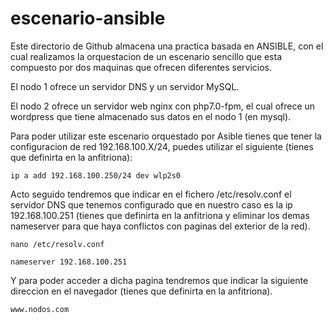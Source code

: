 # escenario-ansible
Este directorio de Github almacena una practica basada en ANSIBLE, con el cual realizamos la orquestacion de un escenario sencillo que esta compuesto por dos maquinas que ofrecen diferentes servicios.

El nodo 1 ofrece un servidor DNS y un servidor MySQL.

El nodo 2 ofrece un servidor web nginx con php7.0-fpm, el cual ofrece un wordpress que tiene almacenado sus datos en el nodo 1 (en mysql).


Para poder utilizar este escenario orquestado por Asible tienes que tener la configuracion de red 192.168.100.X/24, puedes utilizar el siguiente (tienes que definirta en la anfitriona):

```
ip a add 192.168.100.250/24 dev wlp2s0
```

Acto seguido tendremos que indicar en el fichero /etc/resolv.conf el servidor DNS que tenemos configurado que en nuestro caso es la ip 192.168.100.251 (tienes que definirta en la anfitriona y eliminar los demas nameserver para que haya conflictos con paginas del exterior de la red).

```
nano /etc/resolv.conf

nameserver 192.168.100.251
```

Y para poder acceder a dicha pagina tendremos que indicar la siguiente direccion en el navegador (tienes que definirta en la anfitriona).

```
www.nodos.com
```

